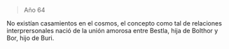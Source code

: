 > Año 64

No existían casamientos en el cosmos, el concepto como tal de relaciones interprersonales nació de la unión amorosa entre Bestla, hija de Bolthor y Bor, hijo de Buri.